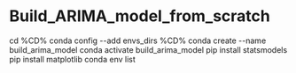# Build_ARIMA_model_from_scratch


cd %CD%
conda config --add envs_dirs %CD%
conda create --name build_arima_model
conda activate build_arima_model
pip install statsmodels
pip install matplotlib
conda env list


